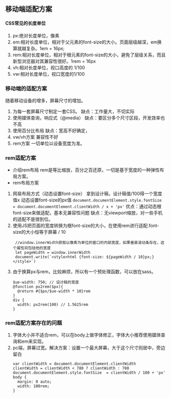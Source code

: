 ## 移动端适配方案

#### CSS常见的长度单位

1. px:绝对长度单位，像素
2. em:相对长度单位，相对于父元素的font-size的大小。页面层级越深，em换算就越复杂。1em = 16px;
3. rem:相对长度单位，相对于根元素的font-size的大小，避免了层级关系，而且新型浏览器对其兼容性很好。1rem = 16px
4. vh:相对长度单位，视口高度的 1/100
5. vw:相对长度单位，视口宽度的1/100
   
### 移动端的适配方案

随着移动设备的增多，屏幕尺寸的增加。
1. 为每一套屏幕尺寸制定一套CSS。
   缺点：工作量大，不切实际
2. 使用媒体查询，响应式（@media）
   缺点：要区分多个尺寸区段，开发效率也不高
3. 使用百分比布局
   缺点：宽高不好确定，
4. vw/vh方案
   兼容性不好
5. rem方案
   一切单位以设备宽度为准。
  
### rem适配方案

- 介绍rem布局
  rem是等比缩放，百分之百还原，一切是基于宽度的一种弹性布局方案。
- rem布局方案
1. 网易布局方式（动态设置font-size）
   拿到设计稿，设计稿值/100得一个宽度值x
   动态设置font-size的px值
   `document.documentElement.style.fontSize = document.documentElement.clientWidth / x + 'px'`
   优点：通过动态根font-size来做适配，基本无兼容性问题
   缺点：无viewport缩放，对一些手机的适配不是很到位。
2. 使用JS把页面的宽度转换为根font-size的大小，在使用rem进行适配.font-size的大小恒等于屏幕 / 10
   ```
    //window.innerWidth获取以像素为单位的窗口的内部宽度，如果垂直滚动条存在，这个属性将包括他的宽度
    let pageWidth = window.innerWidth
    document.write(`<style>html {font-size: ${pageWidth / 10}px;}</style>`)
   ```
3. 由于换算px与rem，比较麻烦，所以有一个预处理函数，可以放在sass。
   ```
   $ue-width: 750; // 设计稿的宽度
   @function px2rem($px){
     @return #{$px/$ue-width * 10}rem
   }
   div {
     width: px2rem(100) // 1.5625rem
   }
   ```

### rem适配方案存在的问题

1. 字体大小并不适合rem，可以在body上做字体修正，字体大小推荐使用媒体查询和em来实现。
2. pc端，屏幕过宽。解决方案：设置一个最大屏幕，大于这个尺寸则居中，旁边留白
   ```
   var clientWidth = document.documentElement.clientWidth
   clientWidth = clientWidth < 780 ? clientWidth : 780
   document.documentElement.style.fontSize  = clientWidth / 100 + 'px'
   body {
     margin: 0 auto;
     width: 100rem;
   }
   ```


